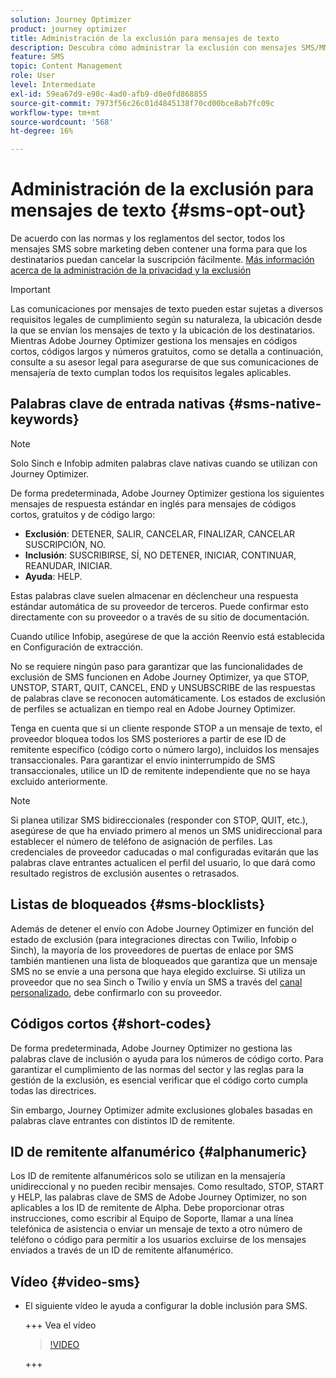 ```yaml
---
solution: Journey Optimizer
product: journey optimizer
title: Administración de la exclusión para mensajes de texto
description: Descubra cómo administrar la exclusión con mensajes SMS/MMS
feature: SMS
topic: Content Management
role: User
level: Intermediate
exl-id: 59ea67d9-e90c-4ad0-afb9-d0e0fd868855
source-git-commit: 7973f56c26c01d4845138f70cd00bce8ab7fc09c
workflow-type: tm+mt
source-wordcount: '568'
ht-degree: 16%

---
```


# Administración de la exclusión para mensajes de texto {#sms-opt-out}

De acuerdo con las normas y los reglamentos del sector, todos los mensajes SMS sobre marketing deben contener una forma para que los destinatarios puedan cancelar la suscripción fácilmente. [Más información acerca de la administración de la privacidad y la exclusión](../privacy/opt-out.md)

>[!IMPORTANT]
>
>Las comunicaciones por mensajes de texto pueden estar sujetas a diversos requisitos legales de cumplimiento según su naturaleza, la ubicación desde la que se envían los mensajes de texto y la ubicación de los destinatarios. Mientras Adobe Journey Optimizer gestiona los mensajes en códigos cortos, códigos largos y números gratuitos, como se detalla a continuación, consulte a su asesor legal para asegurarse de que sus comunicaciones de mensajería de texto cumplan todos los requisitos legales aplicables.
>

## Palabras clave de entrada nativas {#sms-native-keywords}

>[!NOTE]
>
> Solo Sinch e Infobip admiten palabras clave nativas cuando se utilizan con Journey Optimizer.

De forma predeterminada, Adobe Journey Optimizer gestiona los siguientes mensajes de respuesta estándar en inglés para mensajes de códigos cortos, gratuitos y de código largo:

* **Exclusión**: DETENER, SALIR, CANCELAR, FINALIZAR, CANCELAR SUSCRIPCIÓN, NO.
* **Inclusión**: SUSCRIBIRSE, SÍ, NO DETENER, INICIAR, CONTINUAR, REANUDAR, INICIAR.
* **Ayuda**: HELP.

Estas palabras clave suelen almacenar en déclencheur una respuesta estándar automática de su proveedor de terceros. Puede confirmar esto directamente con su proveedor o a través de su sitio de documentación.

Cuando utilice Infobip, asegúrese de que la acción Reenvío está establecida en Configuración de extracción.

No se requiere ningún paso para garantizar que las funcionalidades de exclusión de SMS funcionen en Adobe Journey Optimizer, ya que STOP, UNSTOP, START, QUIT, CANCEL, END y UNSUBSCRIBE de las respuestas de palabras clave se reconocen automáticamente. Los estados de exclusión de perfiles se actualizan en tiempo real en Adobe Journey Optimizer.

Tenga en cuenta que si un cliente responde STOP a un mensaje de texto, el proveedor bloquea todos los SMS posteriores a partir de ese ID de remitente específico (código corto o número largo), incluidos los mensajes transaccionales. Para garantizar el envío ininterrumpido de SMS transaccionales, utilice un ID de remitente independiente que no se haya excluido anteriormente.


>[!NOTE]
>
>Si planea utilizar SMS bidireccionales (responder con STOP, QUIT, etc.), asegúrese de que ha enviado primero al menos un SMS unidireccional para establecer el número de teléfono de asignación de perfiles. Las credenciales de proveedor caducadas o mal configuradas evitarán que las palabras clave entrantes actualicen el perfil del usuario, lo que dará como resultado registros de exclusión ausentes o retrasados.


## Listas de bloqueados {#sms-blocklists}

Además de detener el envío con Adobe Journey Optimizer en función del estado de exclusión (para integraciones directas con Twilio, Infobip o Sinch), la mayoría de los proveedores de puertas de enlace por SMS también mantienen una lista de bloqueados que garantiza que un mensaje SMS no se envíe a una persona que haya elegido excluirse. Si utiliza un proveedor que no sea Sinch o Twilio y envía un SMS a través del [canal personalizado](../building-journeys/using-custom-actions.md), debe confirmarlo con su proveedor.


## Códigos cortos {#short-codes}

De forma predeterminada, Adobe Journey Optimizer no gestiona las palabras clave de inclusión o ayuda para los números de código corto. Para garantizar el cumplimiento de las normas del sector y las reglas para la gestión de la exclusión, es esencial verificar que el código corto cumpla todas las directrices.

Sin embargo, Journey Optimizer admite exclusiones globales basadas en palabras clave entrantes con distintos ID de remitente.

## ID de remitente alfanumérico {#alphanumeric}

Los ID de remitente alfanuméricos solo se utilizan en la mensajería unidireccional y no pueden recibir mensajes. Como resultado, STOP, START y HELP, las palabras clave de SMS de Adobe Journey Optimizer, no son aplicables a los ID de remitente de Alpha. Debe proporcionar otras instrucciones, como escribir al Equipo de Soporte, llamar a una línea telefónica de asistencia o enviar un mensaje de texto a otro número de teléfono o código para permitir a los usuarios excluirse de los mensajes enviados a través de un ID de remitente alfanumérico.

## Vídeo {#video-sms}

* El siguiente vídeo le ayuda a configurar la doble inclusión para SMS.

  +++ Vea el vídeo

  >[!VIDEO](https://video.tv.adobe.com/v/3427129/?learn=on)

  +++
